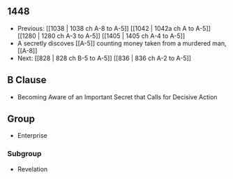 ## 1448
- Previous: [[1038 | 1038 ch A-8 to A-5]] [[1042 | 1042a ch A to A-5]] [[1280 | 1280 ch A-3 to A-5]] [[1405 | 1405 ch A-4 to A-5]] 
- A secretly discoves [[A-5]] counting money taken from a murdered man, [[A-8]]
- Next: [[828 | 828 ch B-5 to A-5]] [[836 | 836 ch A-2 to A-5]] 

## B Clause
- Becoming Aware of an Important Secret that Calls for Decisive Action

## Group
- Enterprise

### Subgroup
- Revelation

